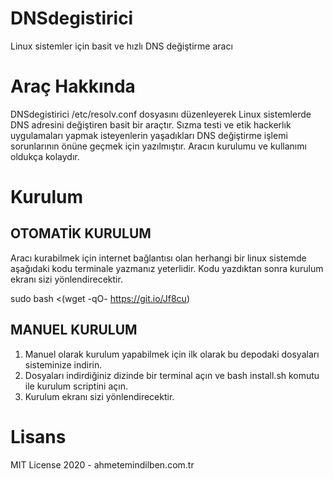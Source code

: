 # DNSdegistirici
Linux sistemler için basit ve hızlı DNS değiştirme aracı

# Araç Hakkında
DNSdegistirici /etc/resolv.conf dosyasını düzenleyerek Linux sistemlerde DNS adresini değiştiren basit bir araçtır. Sızma testi ve etik hackerlık uygulamaları yapmak isteyenlerin yaşadıkları DNS değiştirme işlemi sorunlarının önüne geçmek için yazılmıştır.
Aracın kurulumu ve kullanımı oldukça kolaydır.

# Kurulum
## OTOMATİK KURULUM
Aracı kurabilmek için internet bağlantısı olan herhangi bir linux sistemde aşağıdaki kodu terminale yazmanız yeterlidir. Kodu yazdıktan sonra kurulum ekranı sizi yönlendirecektir.

sudo bash <(wget -qO- https://git.io/Jf8cu)

## MANUEL KURULUM
1. Manuel olarak kurulum yapabilmek için ilk olarak bu depodaki dosyaları sisteminize indirin.
2. Dosyaları indirdiğiniz dizinde bir terminal açın ve bash install.sh komutu ile kurulum scriptini açın.
3. Kurulum ekranı sizi yönlendirecektir.

# Lisans
MIT License 2020 - ahmetemindilben.com.tr

